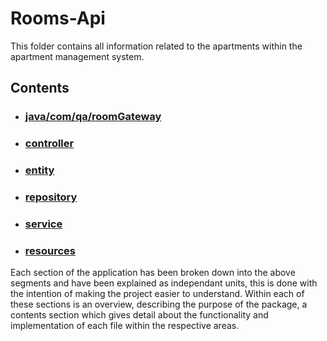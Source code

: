 # Rooms-Api
This folder contains all information related to the apartments within the apartment management system.
## Contents
-  ### [java/com/qa/roomGateway](https://github.com/theqacollective/Rooms-Api/tree/Development/src/main/java/com/qa/roomGateway)
  - ### [controller](https://github.com/theqacollective/Rooms-Api/tree/Development/src/main/java/com/qa/roomGateway/controller)
  - ### [entity](https://github.com/theqacollective/Rooms-Api/tree/Development/src/main/java/com/qa/roomGateway/entity)
  - ### [repository](https://github.com/theqacollective/Rooms-Api/tree/Development/src/main/java/com/qa/roomGateway/repository)
  - ### [service](https://github.com/theqacollective/Rooms-Api/tree/Development/src/main/java/com/qa/roomGateway/service)
- ### [resources](https://github.com/theqacollective/Rooms-Api/tree/Development/src/main/resources)
  
 Each section of the application has been broken down into the above segments and have been explained as independant units, this is done with the intention of making the project easier to understand. Within each of these sections is an overview, describing the purpose of the package, a contents section which gives detail about the functionality and implementation of each file within the respective areas.
  

